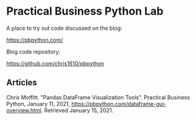 # Practical Business Python Lab
A place to try out code discussed on the blog:

https://pbpython.com/

Blog code repository:

https://github.com/chris1610/pbpython

## Articles
Chris Moffitt. "Pandas DataFrame Visualization Tools". Practical Business Python, January 11, 2021, https://pbpython.com/dataframe-gui-overview.html. Retrieved January 15, 2021.
